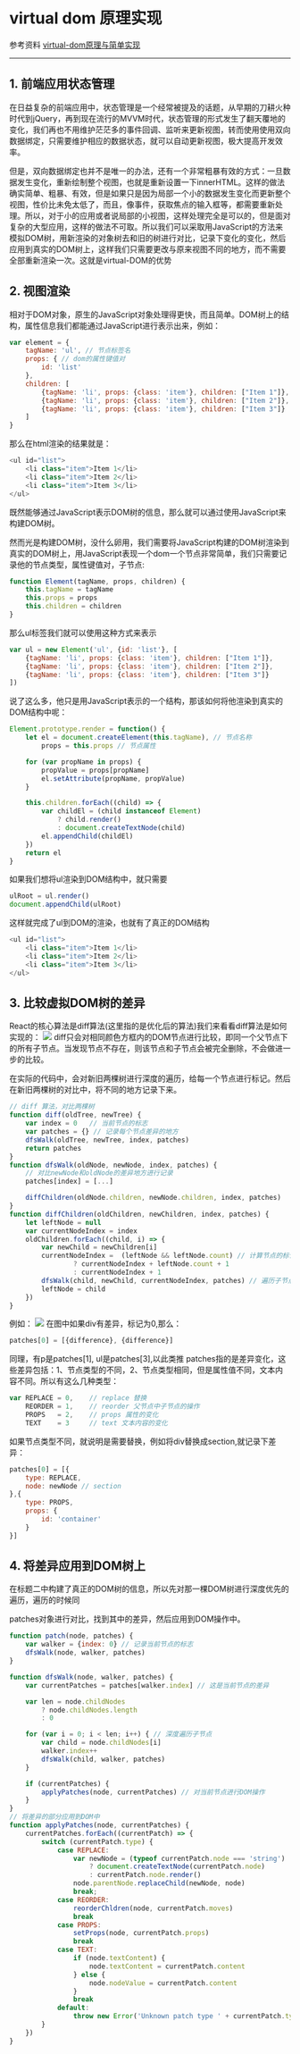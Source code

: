 # virtual dom 原理实现

参考资料
[virtual-dom原理与简单实现](https://juejin.im/post/5a21621af265da4304066c8d)

---

## 1. 前端应用状态管理

在日益复杂的前端应用中，状态管理是一个经常被提及的话题，从早期的刀耕火种时代到jQuery，再到现在流行的MVVM时代，状态管理的形式发生了翻天覆地的变化，我们再也不用维护茫茫多的事件回调、监听来更新视图，转而使用使用双向数据绑定，只需要维护相应的数据状态，就可以自动更新视图，极大提高开发效率。

但是，双向数据绑定也并不是唯一的办法，还有一个非常粗暴有效的方式：一旦数据发生变化，重新绘制整个视图，也就是重新设置一下innerHTML。这样的做法确实简单、粗暴、有效，但是如果只是因为局部一个小的数据发生变化而更新整个视图，性价比未免太低了，而且，像事件，获取焦点的输入框等，都需要重新处理。所以，对于小的应用或者说局部的小视图，这样处理完全是可以的，但是面对复杂的大型应用，这样的做法不可取。所以我们可以采取用JavaScript的方法来模拟DOM树，用新渲染的对象树去和旧的树进行对比，记录下变化的变化，然后应用到真实的DOM树上，这样我们只需要更改与原来视图不同的地方，而不需要全部重新渲染一次。这就是virtual-DOM的优势

## 2. 视图渲染

相对于DOM对象，原生的JavaScript对象处理得更快，而且简单。DOM树上的结构，属性信息我们都能通过JavaScript进行表示出来，例如：

```javascript
var element = {
    tagName: 'ul', // 节点标签名
    props: { // dom的属性键值对
        id: 'list'
    },
    children: [
        {tagName: 'li', props: {class: 'item'}, children: ["Item 1"]},
        {tagName: 'li', props: {class: 'item'}, children: ["Item 2"]},
        {tagName: 'li', props: {class: 'item'}, children: ["Item 3"]}
    ]
}
```
那么在html渲染的结果就是：
```javascript
<ul id="list">
    <li class="item">Item 1</li>
    <li class="item">Item 2</li>
    <li class="item">Item 3</li>
</ul>
```

既然能够通过JavaScript表示DOM树的信息，那么就可以通过使用JavaScript来构建DOM树。

然而光是构建DOM树，没什么卵用，我们需要将JavaScript构建的DOM树渲染到真实的DOM树上，用JavaScript表现一个dom一个节点非常简单，我们只需要记录他的节点类型，属性键值对，子节点:

```javascript
function Element(tagName, props, children) {
    this.tagName = tagName
    this.props = props
    this.children = children
}
```
那么ul标签我们就可以使用这种方式来表示

```javascript
var ul = new Element('ul', {id: 'list'}, [
    {tagName: 'li', props: {class: 'item'}, children: ["Item 1"]},
    {tagName: 'li', props: {class: 'item'}, children: ["Item 2"]},
    {tagName: 'li', props: {class: 'item'}, children: ["Item 3"]}
])

```
说了这么多，他只是用JavaScript表示的一个结构，那该如何将他渲染到真实的DOM结构中呢：
```javascript
Element.prototype.render = function() {
    let el = document.createElement(this.tagName), // 节点名称
        props = this.props // 节点属性

    for (var propName in props) {
        propValue = props[propName]
        el.setAttribute(propName, propValue)
    }

    this.children.forEach((child) => {
        var childEl = (child instanceof Element)
            ? child.render()
            : document.createTextNode(child)
        el.appendChild(childEl)
    })
    return el
}
```
如果我们想将ul渲染到DOM结构中，就只需要
```javascript
ulRoot = ul.render()
document.appendChild(ulRoot)
```
这样就完成了ul到DOM的渲染，也就有了真正的DOM结构
```javascript
<ul id="list">
    <li class="item">Item 1</li>
    <li class="item">Item 2</li>
    <li class="item">Item 3</li>
</ul>
```

## 3. 比较虚拟DOM树的差异
React的核心算法是diff算法(这里指的是优化后的算法)我们来看看diff算法是如何实现的：
![](./diff.jpg)
diff只会对相同颜色方框内的DOM节点进行比较，即同一个父节点下的所有子节点。当发现节点不存在，则该节点和子节点会被完全删除，不会做进一步的比较。

在实际的代码中，会对新旧两棵树进行深度的遍历，给每一个节点进行标记。然后在新旧两棵树的对比中，将不同的地方记录下来。

```javascript
// diff 算法，对比两棵树
function diff(oldTree, newTree) {
    var index = 0   // 当前节点的标志
    var patches = {} // 记录每个节点差异的地方
    dfsWalk(oldTree, newTree, index, patches)
    return patches
}
function dfsWalk(oldNode, newNode, index, patches) {
    // 对比newNode和oldNode的差异地方进行记录
    patches[index] = [...]

    diffChildren(oldNode.children, newNode.children, index, patches)
}
function diffChildren(oldChildren, newChildren, index, patches) {
    let leftNode = null
    var currentNodeIndex = index
    oldChildren.forEach((child, i) => {
        var newChild = newChildren[i]
        currentNodeIndex =  (leftNode && leftNode.count) // 计算节点的标记
                ? currentNodeIndex + leftNode.count + 1
                : currentNodeIndex + 1
        dfsWalk(child, newChild, currentNodeIndex, patches) // 遍历子节点
        leftNode = child
    })
}
```

例如：
![](./diffex.jpg)
在图中如果div有差异，标记为0,那么：
```javascript
patches[0] = [{difference}, {difference}]
```

同理，有p是patches[1], ul是patches[3],以此类推
patches指的是差异变化，这些差异包括：1、节点类型的不同，2、节点类型相同，但是属性值不同，文本内容不同。所以有这么几种类型：
```javascript
var REPLACE = 0,    // replace 替换
    REORDER = 1,    // reorder 父节点中子节点的操作
    PROPS   = 2,    // props 属性的变化
    TEXT    = 3     // text 文本内容的变化
```
如果节点类型不同，就说明是需要替换，例如将div替换成section,就记录下差异：
```javascript
patches[0] = [{
    type: REPLACE,
    node: newNode // section
},{
    type: PROPS,
    props: {
        id: 'container'
    }
}]
```

## 4. 将差异应用到DOM树上

在标题二中构建了真正的DOM树的信息，所以先对那一棵DOM树进行深度优先的遍历，遍历的时候同

patches对象进行对比，找到其中的差异，然后应用到DOM操作中。

```javascript
function patch(node, patches) {
    var walker = {index: 0} // 记录当前节点的标志
    dfsWalk(node, walker, patches)
}

function dfsWalk(node, walker, patches) {
    var currentPatches = patches[walker.index] // 这是当前节点的差异

    var len = node.childNodes
        ? node.childNodes.length
        : 0

    for (var i = 0; i < len; i++) { // 深度遍历子节点
        var child = node.childNodes[i]
        walker.index++
        dfsWalk(child, walker, patches)
    }

    if (currentPatches) {
        applyPatches(node, currentPatches) // 对当前节点进行DOM操作
    }
}
// 将差异的部分应用到DOM中
function applyPatches(node, currentPatches) {
    currentPatches.forEach((currentPatch) => {
        switch (currentPatch.type) {
            case REPLACE:
                var newNode = (typeof currentPatch.node === 'string')
                    ? document.createTextNode(currentPatch.node)
                    : currentPatch.node.render()
                node.parentNode.replaceChild(newNode, node)
                break;
            case REORDER:
                reorderChldren(node, currentPatch.moves)
                break
            case PROPS:
                setProps(node, currentPatch.props)
                break
            case TEXT:
                if (node.textContent) {
                    node.textContent = currentPatch.content
                } else {
                    node.nodeValue = currentPatch.content
                }
                break
            default:
                throw new Error('Unknown patch type ' + currentPatch.type)
        }
    })
}
```